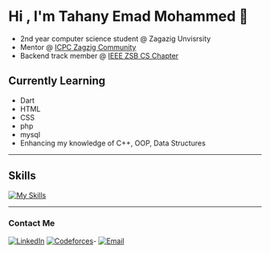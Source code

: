 # Hi , I'm Tahany Emad Mohammed 👋
- 2nd year computer science student @ Zagazig Unvisrsity
- Mentor @ [ICPC Zagzig Community](https://icpczagazig.org/)
- Backend track member @ [IEEE ZSB CS Chapter](https://icpczagazig.org/)

## Currently Learning
- Dart
- HTML
- CSS
- php
- mysql
- Enhancing my knowledge of C++, OOP, Data Structures

---

## Skills 
[![My Skills](https://skillicons.dev/icons?i=cpp,dart,html,css,php,mysql&perline=3)](https://skillicons.dev)


---

### Contact Me 
[![LinkedIn](https://img.shields.io/badge/LinkedIn-%230A66C2.svg?style=for-the-badge&logo=linkedin&logoColor=white)](https://www.linkedin.com/in/tahany-emad-1637072b0?utm_source=share&utm_campaign=share_via&utm_content=profile&utm_medium=android_app ) 
[![Codeforces](https://img.shields.io/badge/Codeforces-%231F8ACB.svg?style=for-the-badge&logo=codeforces&logoColor=white)](https://codeforces.com/profile/Tahany_)-
[![Email](https://img.shields.io/badge/Email-D14836?style=for-the-badge&logo=gmail&logoColor=white)](mailto:tahanyemad30@gmail.com)  

